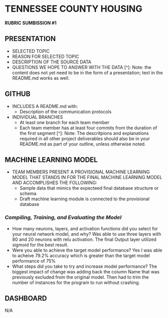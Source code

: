 # TENNESSEE COUNTY HOUSING
**RUBRIC SUMBISSION #1**

## **PRESENTATION**
- SELECTED TOPIC
- REASON FOR SELECTED TOPIC
- DESCRIPTION OF THE SOURCE DATA
- QUESTIONS WE HOPE TO ANSWER WITH THE DATA
[^]: Note: the content does not yet need to be in the form of a presentation; text in the README.md works as well.

## **GITHUB**
- INCLUDES A README.md with:
  - Description of the communication protocols
- INDIVIDUAL BRANCHES
  - At least one branch for each team member
  - Each team member has at least four commits from the duration of the first segment
[^]: Note: The descritpions and explanations required in all other project deliverables should also be in your README.md as part of your outline, unless otherwise noted.

## **MACHINE LEARNING MODEL**
- TEAM MEMBERS PRESENT A PROVISIONAL MACHINE LEARNING MODEL THAT STANDS IN FOR THE FINAL MACHINE LEARNING MODEL AND ACCOMPLISHES THE FOLLOWING:
  - Sample data that mimics the expecteed final database structure or schema
  - Draft machine learning module is connected to the provisional database

### *Compiling, Training, and Evaluating the Model*
- How many neurons, layers, and activation functions did you select for your neural network model, and why?
  Was able to use three layers with 80 and 20 neurons with relu activation.  The final Output layer utilized sigmoid for the best result.
- Were you able to achieve the target model performance?
  Yes I was able to acheive 79.2% accuracy which is greater than the target model performance of 75%
- What steps did you take to try and increase model performance?
  The biggest impact of change was adding back the column Name that was previously excluded from the original model.  Then had to trim the number of     instances for the program to run without crashing.

## **DASHBOARD**
N/A
